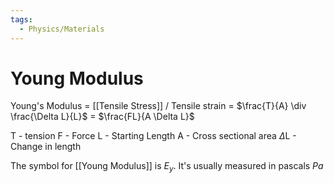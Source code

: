 ```yaml
---
tags:
  - Physics/Materials
---
```

# Young Modulus

Young's Modulus = [[Tensile Stress]] / Tensile strain = $\frac{T}{A} \div \frac{\Delta L}{L}$ = $\frac{FL}{A \Delta L}$

T - tension
F - Force
L - Starting Length
A - Cross sectional area
$\Delta$L - Change in length

The symbol for [[Young Modulus]] is $E_y$. It's usually measured in pascals $Pa$